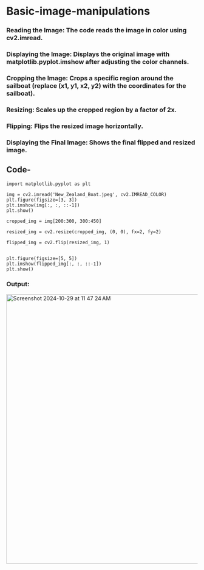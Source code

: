 # Basic-image-manipulations

### Reading the Image: The code reads the image in color using cv2.imread.
### Displaying the Image: Displays the original image with matplotlib.pyplot.imshow after adjusting the color channels.
### Cropping the Image: Crops a specific region around the sailboat (replace (x1, y1, x2, y2) with the coordinates for the sailboat).
### Resizing: Scales up the cropped region by a factor of 2x.
### Flipping: Flips the resized image horizontally.
### Displaying the Final Image: Shows the final flipped and resized image.

## Code-
```import cv2
import matplotlib.pyplot as plt

img = cv2.imread('New_Zealand_Boat.jpeg', cv2.IMREAD_COLOR)
plt.figure(figsize=[3, 3])
plt.imshow(img[:, :, ::-1])  
plt.show()

cropped_img = img[200:300, 300:450]

resized_img = cv2.resize(cropped_img, (0, 0), fx=2, fy=2)

flipped_img = cv2.flip(resized_img, 1)


plt.figure(figsize=[5, 5])
plt.imshow(flipped_img[:, :, ::-1])  
plt.show()
```

### Output:
<img width="708" alt="Screenshot 2024-10-29 at 11 47 24 AM" src="https://github.com/user-attachments/assets/838cb98c-84d5-4a68-9711-db4eb6ee9c83">



